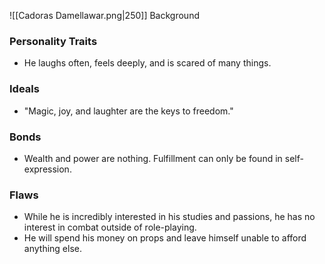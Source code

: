 ![[Cadoras Damellawar.png|250]]
Background
### Personality Traits
- He laughs often, feels deeply, and is scared of many things.
### Ideals
- "Magic, joy, and laughter are the keys to freedom."
### Bonds
- Wealth and power are nothing. Fulfillment can only be found in self-expression. 
### Flaws
- While he is incredibly interested in his studies and passions, he has no interest in combat outside of role-playing.
- He will spend his money on props and leave himself unable to afford anything else.